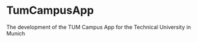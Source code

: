 TumCampusApp
============

The development of the TUM Campus App for the Technical University in Munich
